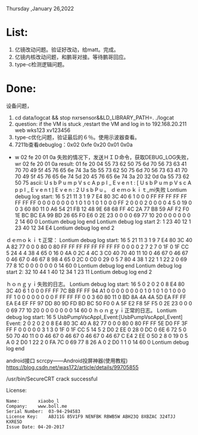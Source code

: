 Thursday ,January 26,2022

# List:
1. 亿镜改动问题。验证好改动，给matt。完成。
2. 亿镜内核改动问题，和鹏哥对接。等待鹏哥回应。
3. type-c检测逻辑问题。


# Done:
设备问题，
1. cd data/logcat && stop nxrsensor&&LD_LIBRARY_PATH=. ./logcat
2. question: if the VM is stuck ,restart the VM  and log in to 192.168.20.211 web 
wks123 xv123456
3. type-c优化问题，验证最后的６％。使用示波器查看。
4. 7211b查看debuglog：0x02 0xfe 0x20 0x01 0x0a
- w 02 fe 20 01 0a
失败的情况下，发送ＨＩＤ命令，获取DEBUG_LOG失败，
wr 02 fe 20 01 0a
result:
01 fe 20 04 55 73 62 50 75 6d 70 56 73 63 41 70 70 49 5f 45 76 65 6e 74 3a 5b 55 73 62 50 75 6d 70 56 73 63 41 70 70 49 5f 45 76 65 6e 74 5d 20 45 76 65 6e 74 3a 20 32 0d 0a 55 73 62 50 75 
ascii:  U s b P u m p V s c A p p I _ E v e n t : [ U s b P u m p V s c A p p I _ E v e n t ]   E v e n   :   2 
 U s b P u
。
ｄｅｍｏｋｉｔ_mi失败
Lontium debug log start:
16 5 
21 11 3 1 9 7 
E4 80 
3C 
40 
6 
1 
0 
0 
0 
FF FF FF FF FF FF FF FF 
0 0 0 0 0 0 0 0 
1 0 1 0 1 0 1 0 
0 
0 FF 2 
0 0 
0 2 
0 0 
0 0 
4 5 
0 19 
0 0 
3 
60 
80 
11 
0 
A6 54 21 FB 12 48 9E 68 68 FF 4C 2A 
77 B8 
59 AF 
F2 F0 
1E BC 
BC EA 
99 BD 
26 65 
F0 E6 
0 2E 23 
0 0 0 
0 69 77 
10 
20 
0 0 
0 0 
0 
0 
2 
14 
60 
0 
Lontium debug log end
Lontium debug log start 2:
1 
23 
40 
12 
1 
23 
40 
12 
34 
E4 
Lontium debug log end 2

ｄｅｍｏｋｉｔ正常：
Lontium debug log start:
16 5 
21 11 3 1 9 7 
E4 80 
3C 
40 
A 
82 
77 
0 
0 
0 80 0 80 FF FF FF FF 
FF FF FF FF 0 0 0 0 
2 7 2 7 0 1F 0 1F 
CC 
5 24 4 
4 38 
4 65 
0 16 
0 4A 
0 2C 
4 4C 
3 C0 
40 
70 
40 
11 
10 
0 46 67 0 46 67 0 46 67 0 46 67 
8 98 
4 65 
0 2C 
0 C0 
0 29 
0 5 
7 80 
4 38 
1 22 1 
1 22 2 
0 69 77 
8 
1C 
0 0 
0 0 
0 
0 
0 
14 
60 
0 
Lontium debug log end
Lontium debug log start 2:
32 
10 
44 
1 
40 
12 
34 
1 
23 
11 
Lontium debug log end 2

ｈｏｎｇｙｉ失败的日志。
Lontium debug log start:
16 5 
0 2 0 2 0 8 
E4 80 
3C 
40 
6 
1 
0 
0 
0 
FF FF 7C BB FF FF 94 A1 
0 0 0 0 0 0 0 0 
1 0 1 0 1 0 1 0 
0 
0 FF 1 
0 0 
0 0 
0 0 
0 0 
F FF 
FF FF 
0 0 
3 
60 
80 
11 
0 
BD 8A 4A 4A 5D EA FF FF EA E4 EF FF 
97 DD 
80 9D 
FD BD 
BC 50 
F0 0 
A 5F 
E2 F8 
5F F5 
0 2E 23 
0 0 0 
0 69 77 
10 
20 
0 0 
0 0 
0 
0 
0 
14 
60 
0 
ｈｏｎｇｙｉ正常的日志。
Lontium debug log start:
16 5 
UsbPumpVscAppI_Event:[UsbPumpVscAppI_Event] Event: 2
0 2 0 2 0 8 
E4 80 
3C 
40 
A 
82 
77 
0 
0 
0 80 0 80 FF FF 5E D0 
FF 3F FF F 0 0 0 0 
0 3 1 3 0 1F 0 1F 
CC 
5 14 5 
2 D0 
2 EE 
0 28 
0 DC 
0 6E 
6 72 
5 0 
50 
70 
40 
11 
0 
0 46 67 0 46 67 0 46 67 0 46 67 
C E4 
2 EE 
0 50 
2 8 
0 19 
0 5 
A 0 
2 D0 
1 22 2 
0 FA 7C 
0 69 77 
8 
26 
A 0 
2 D0 
1 
1 
0 
14 
60 
0 
Lontium debug log end



android接口
scrcpy——Android投屏神器(使用教程)
https://blog.csdn.net/was172/article/details/99705855


/usr/bin/SecureCRT
crack successful

License:

	Name:		xiaobo_l
	Company:	www.boll.me
	Serial Number:	03-94-294583
	License Key:	ABJ11G 85V1F9 NENFBK RBWB5W ABH23Q 8XBZAC 324TJJ KXRE5D
	Issue Date:	04-20-2017


